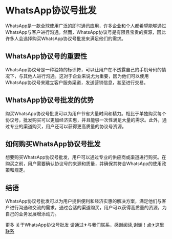 # WhatsApp协议号批发

WhatsApp是一款全球使用广泛的即时通讯应用，许多企业和个人都希望能够通过WhatsApp与客户进行沟通。然而，WhatsApp协议号是有限且宝贵的资源，因此许多人会选择购买WhatsApp协议号批发来满足他们的需求。

## WhatsApp协议号的重要性

WhatsApp协议号是一种独特的标识符，可以让用户在不透露自己的手机号码的情况下，与其他人进行沟通。这对于企业来说尤为重要，因为他们可以使用WhatsApp协议号来建立客户服务渠道，发送营销信息，甚至进行交易。

## WhatsApp协议号批发的优势

购买WhatsApp协议号批发可以为用户节省大量时间和精力。相比于单独购买每个协议号，批发购买可以更加经济实惠，并且能够一次性满足大量的需求。此外，通过专业的渠道购买，用户还可以获得更高质量的协议号资源。

## 如何购买WhatsApp协议号批发

想要购买WhatsApp协议号批发，用户可以通过专业的供应商或渠道进行购买。在购买之前，用户需要确认协议号的来源和质量，并确保其符合WhatsApp的使用政策和规定。

## 结语

WhatsApp协议号批发可以为用户提供便利和经济实惠的解决方案，满足他们与客户进行沟通和交流的需求。通过合适的渠道购买，用户可以获得高质量的资源，为自己的业务发展增添动力。

更多 关于WhatsApp协议号批发 请通过✈与我们联系，感谢阅读,谢谢！[点✈这里联系](https://d.k02.cc)